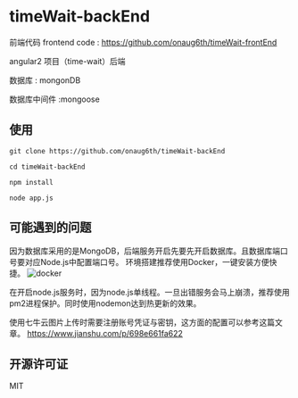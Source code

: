 # timeWait-backEnd

前端代码 frontend code : https://github.com/onaug6th/timeWait-frontEnd

angular2 项目（time-wait）后端

数据库 : mongonDB

数据库中间件 :mongoose

## 使用

```
git clone https://github.com/onaug6th/timeWait-backEnd

cd timeWait-backEnd

npm install

node app.js

```

## 可能遇到的问题
因为数据库采用的是MongoDB，后端服务开启先要先开启数据库。且数据库端口号要对应Node.js中配置端口号。
环境搭建推荐使用Docker，一键安装方便快捷。
<img src="http://oz1y7s5ij.bkt.clouddn.com/images/common/git-intro/%E5%B1%8F%E5%B9%95%E5%BF%AB%E7%85%A7%202018-06-02%20%E4%B8%8A%E5%8D%8810.25.15.png" alt="docker">

在开启node.js服务时，因为node.js单线程。一旦出错服务会马上崩溃，推荐使用pm2进程保护。同时使用nodemon达到热更新的效果。

使用七牛云图片上传时需要注册账号凭证与密钥，这方面的配置可以参考这篇文章。
https://www.jianshu.com/p/698e661fa622

## 开源许可证

MIT
